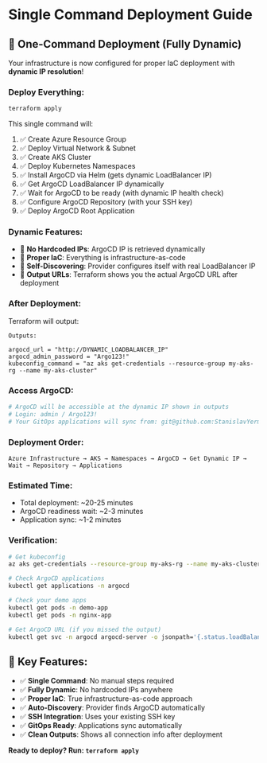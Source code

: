 # Single Command Deployment Guide

## 🚀 **One-Command Deployment (Fully Dynamic)**

Your infrastructure is now configured for proper IaC deployment with **dynamic IP resolution**!

### **Deploy Everything:**
```bash
terraform apply
```

This single command will:
1. ✅ Create Azure Resource Group
2. ✅ Deploy Virtual Network & Subnet
3. ✅ Create AKS Cluster
4. ✅ Deploy Kubernetes Namespaces
5. ✅ Install ArgoCD via Helm (gets dynamic LoadBalancer IP)
6. ✅ Get ArgoCD LoadBalancer IP dynamically
7. ✅ Wait for ArgoCD to be ready (with dynamic IP health check)
8. ✅ Configure ArgoCD Repository (with your SSH key)
9. ✅ Deploy ArgoCD Root Application

### **Dynamic Features:**
- 🔄 **No Hardcoded IPs**: ArgoCD IP is retrieved dynamically
- 🔄 **Proper IaC**: Everything is infrastructure-as-code
- 🔄 **Self-Discovering**: Provider configures itself with real LoadBalancer IP
- 🔄 **Output URLs**: Terraform shows you the actual ArgoCD URL after deployment

### **After Deployment:**
Terraform will output:
```
Outputs:

argocd_url = "http://DYNAMIC_LOADBALANCER_IP"
argocd_admin_password = "Argo123!"
kubeconfig_command = "az aks get-credentials --resource-group my-aks-rg --name my-aks-cluster"
```

### **Access ArgoCD:**
```bash
# ArgoCD will be accessible at the dynamic IP shown in outputs
# Login: admin / Argo123!
# Your GitOps applications will sync from: git@github.com:StanislavYermolenko/gitops-config.git
```

### **Deployment Order:**
```
Azure Infrastructure → AKS → Namespaces → ArgoCD → Get Dynamic IP → Wait → Repository → Applications
```

### **Estimated Time:**
- Total deployment: ~20-25 minutes
- ArgoCD readiness wait: ~2-3 minutes
- Application sync: ~1-2 minutes

### **Verification:**
```bash
# Get kubeconfig
az aks get-credentials --resource-group my-aks-rg --name my-aks-cluster

# Check ArgoCD applications
kubectl get applications -n argocd

# Check your demo apps
kubectl get pods -n demo-app
kubectl get pods -n nginx-app

# Get ArgoCD URL (if you missed the output)
kubectl get svc -n argocd argocd-server -o jsonpath='{.status.loadBalancer.ingress[0].ip}'
```

## 🎯 **Key Features:**
- ✅ **Single Command**: No manual steps required
- ✅ **Fully Dynamic**: No hardcoded IPs anywhere
- ✅ **Proper IaC**: True infrastructure-as-code approach
- ✅ **Auto-Discovery**: Provider finds ArgoCD automatically
- ✅ **SSH Integration**: Uses your existing SSH key
- ✅ **GitOps Ready**: Applications sync automatically
- ✅ **Clean Outputs**: Shows all connection info after deployment

**Ready to deploy? Run: `terraform apply`**
